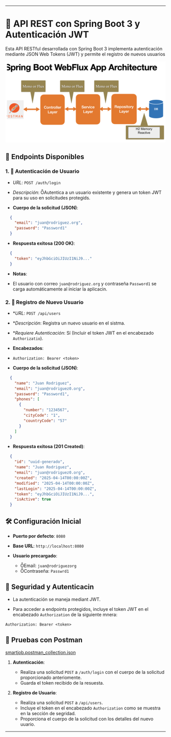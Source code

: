 
---

# 📘 API REST con Spring Boot 3 y Autenticación JWT
Esta API RESTful desarrollada con Spring Boot 3 implementa autenticación mediante JSON Web Tokens (JWT) y permite el registro de nuevos usuarios

![diagrama.png](diagrama.png)
## 🚀 Endpoints Disponibles

### 1. 🔐 Autenticación de Usuario

- *URL*: `POST /auth/login`

- *Descripción*: Autentica a un usuario existente y genera un token JWT para su uso en solicitudes protegids.

- **Cuerpo de la solicitud (JSON)**:
  
```json
  {
    "email": "juan@rodriguez.org",
    "password": "Password1"
  }
```


- **Respuesta exitosa (200 OK)**:
  
```json
  {
    "token": "eyJhbGciOiJIUzI1NiJ9..."
  }
```

- **Notas**:

 - El usuario con correo `juan@rodriguez.org` y contraseña `Password1` se carga automáticamente al iniciar la aplicacin.

### 2. 🧾 Registro de Nuevo Usuario

- **URL*: `POST /api/users`

- **Descripción*: Registra un nuevo usuario en el sistma.

- **Requiere Autenticación*: Sí (Incluir el token JWT en el encabezado `Authorizatio`).

- **Encabezados**:

 - `Authorization: Bearer <token>`

- **Cuerpo de la solicitud (JSON)**:
  
```json
  {
    "name": "Juan Rodriguez",
    "email": "juan@rodriguez0.org",
    "password": "Password1",
    "phones": [
      {
        "number": "1234567",
        "cityCode": "1",
        "countryCode": "57"
      }
    ]
  }
```


- **Respuesta exitosa (201 Created)**:
  
```json
  {
    "id": "uuid-generado",
    "name": "Juan Rodriguez",
    "email": "juan@rodriguez0.org",
    "created": "2025-04-14T00:00:00Z",
    "modified": "2025-04-14T00:00:00Z",
    "lastLogin": "2025-04-14T00:00:00Z",
    "token": "eyJhbGciOiJIUzI1NiJ9...",
    "isActive": true
  }
```


## 🛠️ Configuración Inicial

- **Puerto por defecto**: `8080`

- **Base URL**: `http://localhost:8080`

- **Usuario precargado**:
  - Email: `juan@rodriguezorg`
  - Contraseña: `Passwrd1`

## 🔐 Seguridad y Autenticacin

- La autenticación se maneja mediant JWT.

- Para acceder a endpoints protegidos, incluye el token JWT en el encabezado `Authorization` de la siguiente mnera:

  
```
Authorization: Bearer <token>
 ```


## 🧪 Pruebas con Postman
[smartjob.postman_collection.json](smartjob.postman_collection.json)

1. **Autenticación**:
   - Realiza una solicitud `POST` a `/auth/login` con el cuerpo de la solicitud proporcionado anteriomente.
   - Guarda el token recibido de la resuesta.

2. **Registro de Usuario**:
   - Realiza una solicitud `POST` a `/api/users`.
   - Incluye el token en el encabezado `Authorization` como se muestra en la sección de segridad.
   - Proporciona el cuerpo de la solicitud con los detalles del nuevo uuario.



---

